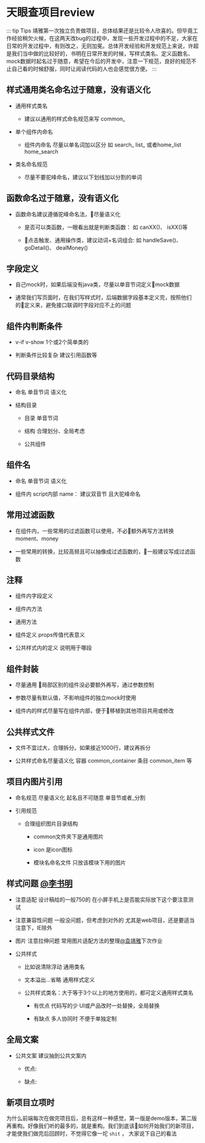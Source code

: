 # 天眼查项目review

::: tip Tips
靖雅第一次独立负责做项目，总体结果还是比较令人欣喜的。但毕竟工作经验稍欠火候，在这两天改bug的过程中，发现一些开发过程中的不足，大家在日常的开发过程中，有则改之，无则加冕。总体开发经验和开发规范上来说，许超是我们当中做的比较好的，书明在日常开发的时候，写样式类名、定义函数名、mock数据时起名过于随意，希望在今后的开发中，注意一下规范，良好的规范不止自己看的时候舒服，同时让阅读代码的人也会感觉很方便。
:::

## 样式通用类名命名过于随意，没有语义化

* 通用样式类名
  
  * 建议以通用的样式命名规范来写 common_

* 单个组件内命名

  * 组件内命名 尽量以单名词加以区分 如 search_ list_ 或者home_list home_search

* 类名命名规范

  * 尽量不要驼峰命名，建议以下划线加以分割的单词

## 函数命名过于随意，没有语义化

* 函数命名建议遵循驼峰命名法，尽量语义化

  * 是否可以类函数，一眼看出就是判断类函数： 如 canXX()、 isXX()等

  * 点击触发、通用操作类，建议动词+名词组合: 如 handleSave()、 goDetail()、 dealMoney()

## 字段定义

* 自己mock时，如果后端没有java类，尽量以单音节词定义mock数据

* 通常我们写页面时，在我们写样式时，后端数据字段基本定义完，按照他们的定义来，避免接口联调时字段对应不上的问题

## 组件内判断条件

* v-if v-show 1个或2个简单类的

* 判断条件比较复杂 建议引用函数等

## 代码目录结构

* 命名 单音节词 语义化

* 结构目录

  * 目录 单音节词

  * 结构 合理划分、全局考虑

  * 公共组件

## 组件名

* 命名 单音节词 语义化

* 组件内 script内部 name： 建议双音节 且大驼峰命名

## 常用过滤函数

* 在组件内，一些常用的过滤函数可以使用，不必额外再写方法转换 moment、money

* 一些常用的转换，比较高频且可以抽像成过滤函数的，一般建议写成过滤函数

## 注释

* 组件内字段定义

* 组件内方法

* 通用方法

* 组件定义 props传值代表意义

* 公共样式内的定义 说明用于哪段

## 组件封装

* 尽量通用 局部区别的组件没必要额外再写，通过参数控制

* 参数尽量有默认值，不影响组件的独立mock时使用

* 组件内的样式尽量写在组件内部，便于移植到其他项目共用或修改

## 公共样式文件

* 文件不宜过大，合理拆分。如果接近1000行，建议再拆分

* 公共样式命名尽量语义化 容器 common_container 条目 common_item 等

## 项目内图片引用

* 命名规范 尽量语义化 起名且不可随意 单音节或者_分割

* 引用规范 

  * 合理组织图片目录结构

    * common文件夹下是通用图片

    * icon 是icon图标

    * 模块名命名文件 只放该模块下用的图片

## 样式问题 [@李书明](shumingli@newbanker.cn)

* 注意适配 设计稿给的一般750的 在小屏手机上是否能实际放下这个要注意测试

* 注意兼容性问题 一般没问题，但考虑到对外的 尤其是web项目，还是要适当注意下，IE除外

* 图片 注意拉伸问题 常用图片适配方法的整理[@袁靖雅]()下次作业

* 公共样式

  * 比如说清除浮动 通用类名

  * 文本溢出...省略 通用样式定义

  * 公共样式类名：大于等于3个以上的地方使用的，都可定义通用样式类名

    * 有优点 代码写的少 UI或产品改时一处替换，全局替换

    * 有缺点 多人协同时 不便于单独定制

## 全局文案

  * 公共文案 建议抽到公共文案内

    * 优点:

    * 缺点:

## 新项目立项时

为什么前端每次在做完项目后，总有这样一种感觉，第一版是demo版本，第二版再重构。好像我们听的最多的，就是重构。我们到底该如何开始我们的新项目，才能使我们做完后回顾时，不觉得它像一坨 `shit` ， 大家说下自己的看法 